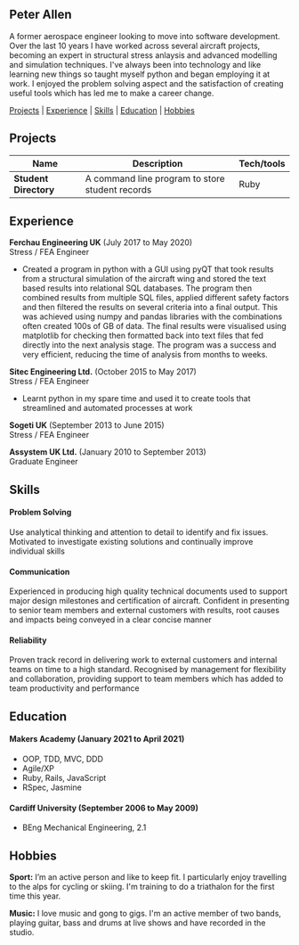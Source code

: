 ## Peter Allen

A former aerospace engineer looking to move into software development. Over the last 10 years I have worked across several aircraft projects, becoming an expert in structural stress anlaysis and advanced modelling and simulation techniques. I've always been into technology and like learning new things so taught myself python and began employing it at work. I enjoyed the problem solving aspect and the satisfaction of creating useful tools which has led me to make a career change.

[Projects](#Projects) | [Experience](#Experience) | [Skills](#Skills) | [Education](#Education) | [Hobbies](#Hobbies)


## Projects

| Name                         | Description       | Tech/tools        |
| ---------------------------- | ----------------- | ----------------- |
| **Student Directory**        | A command line program to store student records | Ruby              |

## Experience

**Ferchau Engineering UK** (July 2017 to May 2020)  
Stress / FEA Engineer

- Created a program in python with a GUI using pyQT that took results from a structural simulation of the aircraft wing and stored the text based results into relational SQL databases. The program then combined results from multiple SQL files, applied different safety factors and then filtered the results on several criteria into a final output. This was achieved using numpy and pandas libraries with the combinations often created 100s of GB of data. The final results were visualised using matplotlib for checking then formatted back into text files that fed directly into the next analysis stage. The program was a success and very efficient, reducing the time of analysis from months to weeks.

**Sitec Engineering Ltd.** (October 2015 to May 2017)  
Stress / FEA Engineer

- Learnt python in my spare time and used it to create tools that streamlined and automated processes at work

**Sogeti UK** (September 2013 to June 2015)  
Stress / FEA Engineer

**Assystem UK Ltd.** (January 2010 to September 2013)  
Graduate Engineer

## Skills

#### Problem Solving
Use analytical thinking and attention to detail to identify and fix issues. Motivated to investigate existing solutions and continually improve individual skills

#### Communication
Experienced in producing high quality technical documents used to support major design milestones and certification of aircraft. Confident in presenting  to senior team members and external customers with results, root causes and impacts being conveyed in a clear concise manner

#### Reliability
Proven track record in delivering work to external customers and internal teams on time to a high standard. Recognised by management for flexibility and collaboration, providing support to team members which has added to team productivity and performance

## Education

#### Makers Academy (January 2021 to April 2021)

- OOP, TDD, MVC, DDD
- Agile/XP
- Ruby, Rails, JavaScript
- RSpec, Jasmine

#### Cardiff University (September 2006 to May 2009)

- BEng Mechanical Engineering, 2.1

## Hobbies

**Sport:** I’m an active person and like to keep fit. I particularly enjoy travelling to the alps for cycling or skiing. I'm training to do a triathalon for the first time this year.

**Music:** I love music and gong to gigs. I'm an active member of two bands, playing guitar, bass and drums at live shows and have recorded in the studio.
